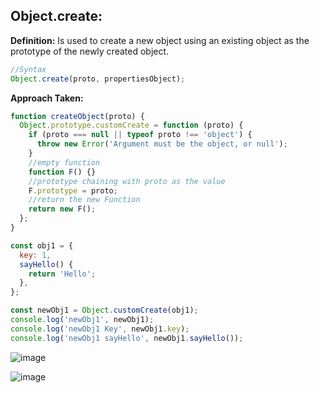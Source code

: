 ## Object.create:

**Definition:** Is used to create a new object using an existing object as the prototype of the newly created object.

```js
//Syntax
Object.create(proto, propertiesObject);
```

<strong>Approach Taken:</strong>

```js
function createObject(proto) {
  Object.prototype.customCreate = function (proto) {
    if (proto === null || typeof proto !== 'object') {
      throw new Error('Argument must be the object, or null');
    }
    //empty function
    function F() {}
    //prototype chaining with proto as the value
    F.prototype = proto;
    //return the new Function
    return new F();
  };
}

const obj1 = {
  key: 1,
  sayHello() {
    return 'Hello';
  },
};

const newObj1 = Object.customCreate(obj1);
console.log('newObj1', newObj1);
console.log('newObj1 Key', newObj1.key);
console.log('newObj1 sayHello', newObj1.sayHello());
```

![image](https://github.com/saiteja-gatadi1996/interview_prep/assets/42731246/c47e3ec6-5e28-4e7b-a72d-46f725f19064)

![image](https://github.com/saiteja-gatadi1996/interview_prep/assets/42731246/3d79a21f-39fd-43d3-871a-a1ecd9e3a5c3)
